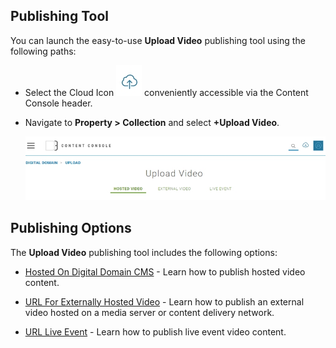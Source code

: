 ## Publishing Tool

You can launch the easy-to-use **Upload Video** publishing tool using the following paths:

* Select the Cloud Icon ![Cloud Icon](images\cloud_option.jpg "Upload Video") conveniently accessible via the Content Console header.

* Navigate to **Property > Collection** and select **+Upload Video**.

  ![Add a Video](images\hosted_video_tab.jpg "Video Publishing Tool")

## Publishing Options

The **Upload Video** publishing tool includes the following options:

* [Hosted On Digital Domain CMS](publishhostedvideo.md) - Learn how to publish hosted video content.

* [URL For Externally Hosted Video](publishexternalvideo.md) - Learn how to publish an external video hosted on a media server or content delivery network.

* [URL Live Event](publishliveevent.md) - Learn how to publish live event video content.
